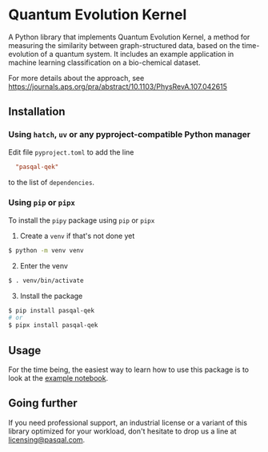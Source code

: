 # Quantum Evolution Kernel

A Python library that implements Quantum Evolution Kernel, a method for measuring the
similarity between graph-structured data, based on the time-evolution of a quantum system.
It includes an example application in machine learning classification on a bio-chemical dataset.

For more details about the approach, see https://journals.aps.org/pra/abstract/10.1103/PhysRevA.107.042615

## Installation

### Using `hatch`, `uv` or any pyproject-compatible Python manager

Edit file `pyproject.toml` to add the line

```toml
  "pasqal-qek"
```

to the list of `dependencies`.

### Using `pip` or `pipx`
To install the `pipy` package using `pip` or `pipx`

1. Create a `venv` if that's not done yet

```sh
$ python -m venv venv

```

2. Enter the venv

```sh
$ . venv/bin/activate
```

3. Install the package

```sh
$ pip install pasqal-qek
# or
$ pipx install pasqal-qek
```

## Usage
For the time being, the easiest way to learn how to use this package is to look
at the [example notebook](examples/pipeline.ipynb).

## Going further

If you need professional support, an industrial license or a variant of this library
optimized for your workload, don't hesitate to drop us a line at
[licensing@pasqal.com](mailto:licensing@pasqal.com).
